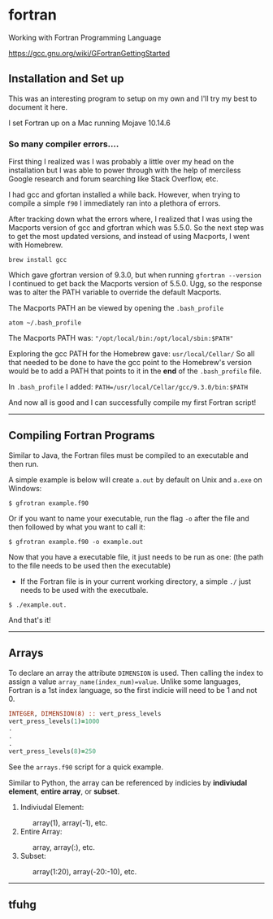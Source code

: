 # fortran
Working with Fortran Programming Language

https://gcc.gnu.org/wiki/GFortranGettingStarted

## Installation and Set up

This was an interesting program to setup on my own and I'll try my best to document it here. 

I set Fortran up on a Mac running Mojave 10.14.6

### So many compiler errors....

First thing I realized was I was probably a little over my head on the installation but I was able to power through with the help of merciless Google research and forum searching like Stack Overflow, etc.

I had gcc and gfortan installed a while back. However, when trying to compile a simple ```f90``` I immediately ran into a plethora of errors. 

After tracking down what the errors where, I realized that I was using the Macports version of gcc and gfortran which was 5.5.0. So the next step was to get the most updated versions, and instead of using Macports, I went with Homebrew. 

```brew install gcc```

Which gave gfortran version of 9.3.0, but when running ```gfortran --version``` I continued to get back the Macports version of 5.5.0. Ugg, so the response was to alter the PATH variable to override the default Macports.

The Macports PATH an be viewed by opening the ```.bash_profile```
```shell
atom ~/.bash_profile
```

The Macports PATH was: ```"/opt/local/bin:/opt/local/sbin:$PATH"```

Exploring the gcc PATH for the Homebrew gave: ```usr/local/Cellar/``` So all that needed to be done to have the gcc point to the Homebrew's version would be to add a PATH that points to it in the <strong><hp>end</p5></strong> of the ```.bash_profile``` file.

In ```.bash_profile``` I added:
```PATH=/usr/local/Cellar/gcc/9.3.0/bin:$PATH```

And now all is good and I can successfully compile my first Fortran script!

---

## Compiling Fortran Programs

Similar to Java, the Fortran files must be compiled to an executable and then run.

A simple example is below will create ```a.out``` by default on Unix and ```a.exe``` on Windows:

```shell
$ gfrotran example.f90
```

Or if you want to name your executable, run the flag ```-o``` after the file and then followed by what you want to call it:

```shell
$ gfrotran example.f90 -o example.out
```

Now that you have a executable file, it just needs to be run as one: (the path to the file needs to be used then the executable)
* If the Fortran file is in your current working directory, a simple ```./``` just needs to be used with the executbale.

```shell
$ ./example.out.
```

And that's it!

---

## Arrays

To declare an array the attribute ```DIMENSION``` is used. Then calling the index to assign a value ```array_name(index_num)=value```.
Unlike some languages, Fortran is a 1st index language, so the first indicie will need to be 1 and not 0.

```fortran
INTEGER, DIMENSION(8) :: vert_press_levels
vert_press_levels(1)=1000
.
.
.
vert_press_levels(8)=250
```

See the ```arrays.f90``` script for a quick example.

Similar to Python, the array can be referenced by indicies by <strong>indiviudal element</strong>, <strong>entire array</strong>, or <strong>subset</strong>.

<ol>
    <li>Indiviudal Element:</li>
        <ul>
            array(1), array(-1), etc.
        </ul>
    <li>Entire Array:</li>
        <ul>
            array, array(:), etc.
        </ul>
    <li>Subset:</li>
        <ul>
            array(1:20), array(-20:-10), etc.
        </ul>
</ol>

---

## tfuhg


